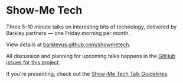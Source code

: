 Show-Me Tech
============

Three 5–10 minute talks on interesting bits of technology, delivered by Barkley partners — one Friday morning per month.

View details at [barkleyus.github.com/showmetech](http://barkleyus.github.io/showmetech/).

All discussion and planning for upcoming talks happens in the [GitHub issues for this project](https://github.com/BarkleyUS/showmetech/issues).

If you're presenting, check out the [Show-Me Tech Talk Guidelines](https://github.com/BarkleyUS/showmetech/wiki).
